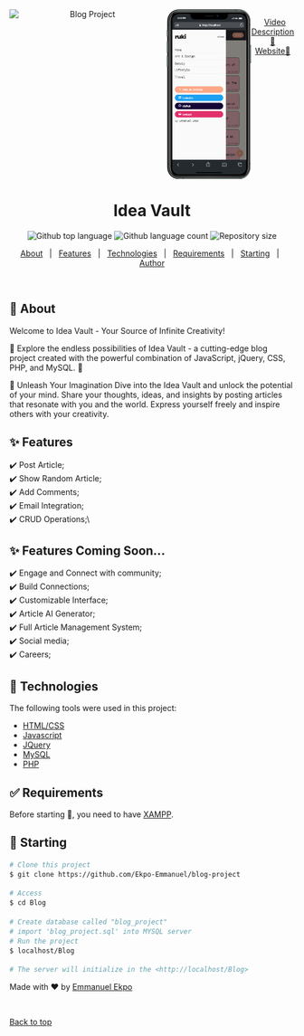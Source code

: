 <div align="center" id="top" style="display: flex;">  
  <img src="./Blog/images/p1.gif" alt="Blog Project" width="500px" />
  <img src="./Blog/images/p8.png" alt="REsponsive" height="300px"/>


  &#xa0;
  <a href="https://youtu.be/cm8CIGR8p2M" target="_blank"> Video Description 🚀</a><br/>
  <a href="https://ideavault.000webhostapp.com/Blog/" target="_blank">Website🚀</a>
</div>

<h1 align="center">Idea Vault</h1>

<p align="center">
  <img alt="Github top language" src="https://img.shields.io/github/languages/top/Ekpo-Emmanuel/blog-project?color=56BEB8">

  <img alt="Github language count" src="https://img.shields.io/github/languages/count/Ekpo-Emmanuel/blog-project?color=56BEB8">

  <img alt="Repository size" src="https://img.shields.io/github/repo-size/Ekpo-Emmanuel/blog-project?color=56BEB8">

  <!-- <img alt="License" src="https://img.shields.io/github/license/Ekpo-Emmanuel/blog-project?color=56BEB8"> -->

  <!-- <img alt="Github issues" src="https://img.shields.io/github/issues/{{YOUR_GITHUB_USERNAME}}/blog-project?color=56BEB8" /> -->

  <!-- <img alt="Github forks" src="https://img.shields.io/github/forks/{{YOUR_GITHUB_USERNAME}}/blog-project?color=56BEB8" /> -->

  <!-- <img alt="Github stars" src="https://img.shields.io/github/stars/{{YOUR_GITHUB_USERNAME}}/blog-project?color=56BEB8" /> -->
</p>

<!-- Status -->

<!-- <h4 align="center"> 
	🚧  Blog Project 🚀 Under construction...  🚧
</h4> 

<hr> -->

<p align="center">
  <a href="#dart-about">About</a> &#xa0; | &#xa0; 
  <a href="#sparkles-features">Features</a> &#xa0; | &#xa0;
  <a href="#rocket-technologies">Technologies</a> &#xa0; | &#xa0;
  <a href="#white_check_mark-requirements">Requirements</a> &#xa0; | &#xa0;
  <a href="#checkered_flag-starting">Starting</a> &#xa0; | &#xa0;
  <!-- <a href="#memo-license">License</a> &#xa0; | &#xa0; -->
  <a href="https://github.com/Ekpo-Emmanuel" target="_blank">Author</a>
</p>

<br>

## :dart: About ##

Welcome to Idea Vault - Your Source of Infinite Creativity!

🚀 Explore the endless possibilities of Idea Vault - a cutting-edge blog project created with the powerful combination of JavaScript, jQuery, CSS, PHP, and MySQL. 🚀

📝 Unleash Your Imagination
Dive into the Idea Vault and unlock the potential of your mind. Share your thoughts, ideas, and insights by posting articles that resonate with you and the world. Express yourself freely and inspire others with your creativity.

## :sparkles: Features ##

:heavy_check_mark: Post Article;\
:heavy_check_mark: Show Random Article;\
:heavy_check_mark: Add Comments;\
:heavy_check_mark: Email Integration;\
:heavy_check_mark: CRUD Operations;\

## :sparkles: Features Coming Soon... ##

:heavy_check_mark: Engage and Connect with community;\
:heavy_check_mark: Build Connections;\
:heavy_check_mark: Customizable Interface;\
:heavy_check_mark: Article AI Generator;\
:heavy_check_mark: Full Article Management System;\
:heavy_check_mark: Social media;\
:heavy_check_mark: Careers;


## :rocket: Technologies ##

The following tools were used in this project:

- [HTML/CSS](https://w3Schools.com/)
- [Javascript](https://https://javascript.info/)
- [JQuery](https://https://jquery.com/)
- [MySQL](https://https://www.mysql.com/)
- [PHP](https://https://www.php.net//)


## :white_check_mark: Requirements ##

Before starting :checkered_flag:, you need to have [XAMPP](https:/https://www.apachefriends.org/download.html).

## :checkered_flag: Starting ##

```bash
# Clone this project
$ git clone https://github.com/Ekpo-Emmanuel/blog-project

# Access
$ cd Blog

# Create database called "blog_project" 
# import 'blog_project.sql' into MYSQL server
# Run the project
$ localhost/Blog

# The server will initialize in the <http://localhost/Blog>
```

<!-- ## :memo: License ## -->

<!-- This project is under license from MIT. For more details, see the [LICENSE](LICENSE.md) file. -->


Made with :heart: by <a href="https://github.com/Ekpo-Emmanuel" target="_blank">Emmanuel Ekpo</a>

&#xa0;

<a href="#top">Back to top</a>
